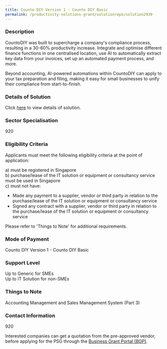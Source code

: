 ```yaml
---
title: Counto DIY Version 1 - Counto DIY Basic
permalink: /productivity-solutions-grant/solutionrepo/solution2939
---
```


### Description

CountoDIY was built to supercharge a company's compliance process, resulting in a 30-60% productivity increase. Integrate and optimise different finance functions in one centralised location, use AI to automatically extract key data from your invoices, set up an automated payment process, and more. 

Beyond accounting, AI-powered automations within CountoDIY can apply to your tax preparation and filing, making it easy for small businesses to unify their compliance from start-to-finish.

### Details of Solution

Click <a href='Xion.AI Pte Ltd' target='_blank' rel='noopener'>here</a> to view details of solution.

### Sector Specialisation

920

### Eligibility Criteria

Applicants must meet the following eligibility criteria at the point of application:

a) must be registered in Singapore <br>
b) purchase/lease of the IT solution or equipment or consultancy service must be used in Singapore <br>
c) must not have:
- Made any payment to a supplier, vendor or third party in relation to the purchase/lease of the IT solution or equipment or consultancy service
- Signed any contract with a supplier, vendor or third party in relation to the purchase/lease of the IT solution or equipment or consultancy service

Please refer to 'Things to Note' for additional requirements.

### Mode of Payment
Counto DIY Version 1 - Counto DIY Basic

### Support Level
Up to Generic for SMEs <br>
Up to IT Solution for non-SMEs

### Things to Note
Accounting Management and Sales Management System (Part 3)

### Contact Information
920

Interested companies can get a quotation from the pre-approved vendor, before applying for the PSG through the <a target='_blank' rel='noopener' href='https://www.businessgrants.gov.sg/'>Business Grant Portal (BGP)</a>.
